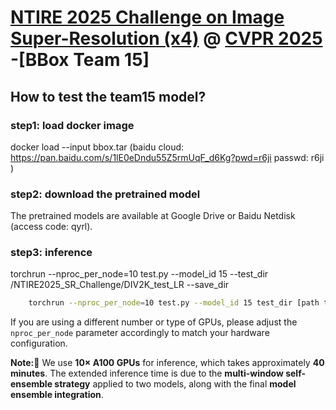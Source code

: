 # [NTIRE 2025 Challenge on Image Super-Resolution (x4)](https://cvlai.net/ntire/2025/) @ [CVPR 2025](https://cvpr.thecvf.com/) -[BBox Team 15]


## How to test the team15 model?
### step1: load docker image
docker load --input bbox.tar
 (baidu cloud: https://pan.baidu.com/s/1lE0eDndu55Z5rmUqF_d6Kg?pwd=r6ji passwd: r6ji )

### step2: download the pretrained model
The pretrained models are available at Google Drive or Baidu Netdisk (access code: qyrl).


### step3: inference
torchrun --nproc_per_node=10 test.py --model_id 15 --test_dir /NTIRE2025_SR_Challenge/DIV2K_test_LR --save_dir

```bash
    torchrun --nproc_per_node=10 test.py --model_id 15 test_dir [path to test data dir] --save_dir [path to your save dir]
```

If you are using a different number or type of GPUs, please adjust the `nproc_per_node` parameter accordingly to match your hardware configuration.

**Note:🚨** We use **10× A100 GPUs** for inference, which takes approximately **40 minutes**. The extended inference time is due to the **multi-window self-ensemble strategy** applied to two models, along with the final **model ensemble integration**.  
